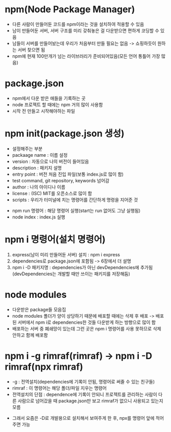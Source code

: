 # npm(Node Package Manager)
- 다른 사람이 만들어둔 코드를 npm이라는 것을 설치하여 적용할 수 있음
- 남이 만들어둔 서버, 서버 구조를 미리 갖춰놓은 걸 다운받으면 편하게 코딩할 수 있음 
- 남들이 서버를 만들어놨는데 우리가 처음부터 만들 필요는 없음 -> 쇼핑하듯이 원하는 서버 찾으면 됨
- npm에 현재 100만개가 넘는 라이브러리가 준비되어있음(모든 언어 통틀어 가장 많음)

# package.json
- npm에서 다운 받은 애들을 기록하는 곳
- node 프로젝트 할 때에는 npm 거의 많이 사용함
- 시작 전 만들고 시작해야하는 파일

# npm init(package.json 생성)
- 설정해주는 부분
- packaage name : 이름 설정
- version : 자동으로 나의 버전이 들어있음
- description : 패키지 설명
- entry point : 버전 처음 진입 파일(보통 index.js로 많이 함)
- test command, git repository, keywords 넘어감
- author : 나의 아이디나 이름
- license : (ISC) MIT를 오픈소스로 많이 함
- scripts : 우리가 터미널에 치는 명령어를 간단하게 명령을 지어준 것
+ npm run 명령어 : 해당 명령어 실행(start는 run 없어도 그냥 실행됨)
+ node index : index.js 실행

# npm i 명령어(설치 명령어)
1. express(남이 미리 만들어둔 서버) 설치 : npm i express
2. dependencies로 package.json에 포함됨 -> 6장에서 더 설명
3. npm i -D 패키지명 : dependencies가 아닌 devDependencies에 추가됨
   (devDependencies는 개발할 때만 쓰이는 패키지를 저장해둠)

# node modules
- 다운받은 package들 모음집
- node modules 폴더가 양이 상당하기 때문에 배포할 때에는 삭제 후 배포 -> 배포된 서버에서 npm i로 dependencies한 것들 다운받게 하는 방향으로 많이 함
- 배포하는 서버 중 폐쇄망이 있는데 그런 곳은 npm i 명령어를 사용 못하므로 삭제 안하고 함께 배포함

# npm i -g rimraf(rimraf) -> npm i -D rimraf(npx rimraf)
- -g : 전역설치(dependencies에 기록이 안됨, 명령어로 써줄 수 있는 친구들)
- rimraf : 이 명령어는 해당 폴더/파일 지우는 명령어
- 전역설치의 단점 : dependence에 기록이 안되니 프로젝트를 관리하는 사람이 다른 사람으로 넘어갔을 때 package.json만 보고 rimraf가 없으니 사용되고 있는지 모름 
* 그래서 요즘은 -D로 개발용으로 설치해서 보여주게 한 후, npx를 명령어 앞에 적어주면 가능
